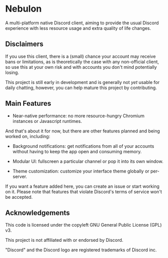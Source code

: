 # Nebulon

A multi-platform native Discord client, aiming to provide the usual Discord experience with less resource usage and extra quality of life changes.

## Disclaimers

If you use this client, there is a (small) chance your account may receive bans or limitations, as is theoretically the case with any non-official client, so use this at your own risk and with accounts you don't mind potentially losing.

This project is still early in development and is generally not _yet_ usable for daily chatting, however, you can help mature this project by contributing.

## Main Features

- Near-native performance: no more resource-hungry Chromium instances or Javascript runtimes.

And that's about it for now, but there are other features planned and being worked on, including:

- Background notifications: get notifications from all of your accounts without having to keep the app open and consuming memory.

- Modular UI: fullscreen a particular channel or pop it into its own window.

- Theme customization: customize your interface theme globally or per-server.

If you want a feature added here, you can create an issue or start working on it. Please note that features that violate Discord's terms of service won't be accepted.

## Acknowledgements

This code is licensed under the copyleft GNU General Public License (GPL) v3.

This project is not affiliated with or endorsed by Discord.

"Discord" and the Discord logo are registered trademarks of Discord inc.
